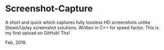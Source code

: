 # Screenshot-Capture
A short and quick which captures fully lossless HD screenshots unlike Steam/Uplay screenshot solutions. Written in C++ for speed factor. This is my first upload on GitHub! Thx!

Feb, 2019.

